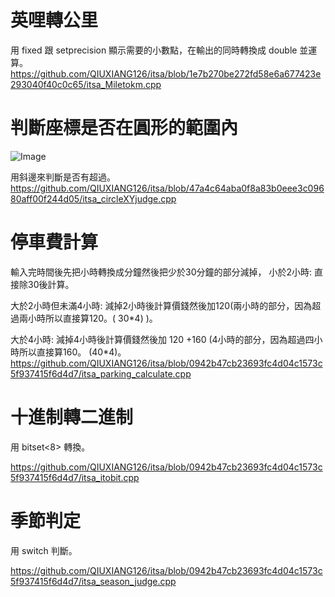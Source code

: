 # 英哩轉公里
用 fixed 跟 setprecision 顯示需要的小數點，在輸出的同時轉換成 double 並運算。
<https://github.com/QIUXIANG126/itsa/blob/1e7b270be272fd58e6a677423e293040f40c0c65/itsa_Miletokm.cpp>

# 判斷座標是否在圓形的範圍內
![Image](https://user-images.githubusercontent.com/127104134/224534435-0f250f6a-29b3-4b0a-b30a-f6736cd592d8.png)

用斜邊來判斷是否有超過。
<https://github.com/QIUXIANG126/itsa/blob/47a4c64aba0f8a83b0eee3c09680aff00f244d05/itsa_circleXYjudge.cpp>

# 停車費計算
輸入完時間後先把小時轉換成分鐘然後把少於30分鐘的部分減掉，
小於2小時:  直接除30後計算。

大於2小時但未滿4小時:  減掉2小時後計算價錢然後加120(兩小時的部分，因為超過兩小時所以直接算120。( 30\*4) )。

大於4小時:  減掉4小時後計算價錢然後加 120 +160 (4小時的部分，因為超過四小時所以直接算160。 (40\*4)。
<https://github.com/QIUXIANG126/itsa/blob/0942b47cb23693fc4d04c1573c5f937415f6d4d7/itsa_parking_calculate.cpp>

# 十進制轉二進制
用 bitset<8>  轉換。

<https://github.com/QIUXIANG126/itsa/blob/0942b47cb23693fc4d04c1573c5f937415f6d4d7/itsa_itobit.cpp>

#  季節判定
用 switch 判斷。

<https://github.com/QIUXIANG126/itsa/blob/0942b47cb23693fc4d04c1573c5f937415f6d4d7/itsa_season_judge.cpp>
